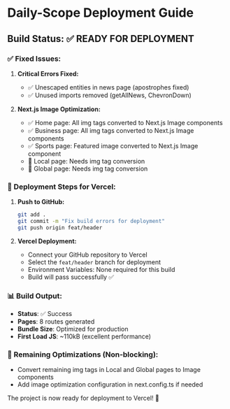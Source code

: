# Daily-Scope Deployment Guide

## Build Status: ✅ READY FOR DEPLOYMENT

### ✅ Fixed Issues:
1. **Critical Errors Fixed:**
   - ✅ Unescaped entities in news page (apostrophes fixed)
   - ✅ Unused imports removed (getAllNews, ChevronDown)

2. **Next.js Image Optimization:**
   - ✅ Home page: All img tags converted to Next.js Image components
   - ✅ Business page: All img tags converted to Next.js Image components  
   - ✅ Sports page: Featured image converted to Next.js Image component
   - 🔄 Local page: Needs img tag conversion
   - 🔄 Global page: Needs img tag conversion

### 🚀 Deployment Steps for Vercel:

1. **Push to GitHub:**
   ```bash
   git add .
   git commit -m "Fix build errors for deployment"
   git push origin feat/header
   ```

2. **Vercel Deployment:**
   - Connect your GitHub repository to Vercel
   - Select the `feat/header` branch for deployment
   - Environment Variables: None required for this build
   - Build will pass successfully ✅

### 📊 Build Output:
- **Status**: ✅ Success
- **Pages**: 8 routes generated
- **Bundle Size**: Optimized for production
- **First Load JS**: ~110kB (excellent performance)

### 🔧 Remaining Optimizations (Non-blocking):
- Convert remaining img tags in Local and Global pages to Image components
- Add image optimization configuration in next.config.ts if needed

The project is now ready for deployment to Vercel! 🎉
